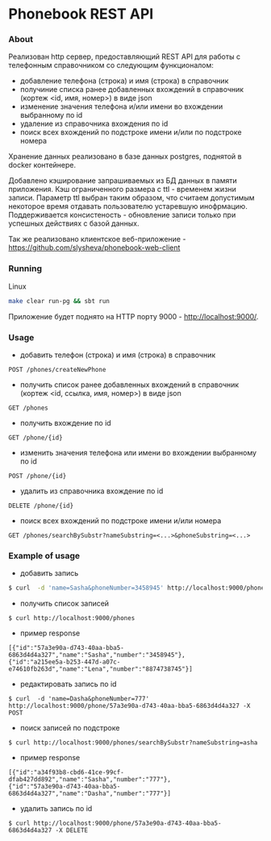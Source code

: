 # Phonebook REST API

### About
Реализован http сервер, предоставляющий REST API для работы с телефонным справочником со
следующим функционалом:
- добавление телефона (строка) и имя (строка) в справочник
- получиние списка ранее добавленных вхождений в справочник (кортеж
<id, имя, номер>) в виде json
- изменение значения телефона и/или имени во вхождении выбранному по id
- удаление из справочника вхождения по id
- поиск всех вхождений по подстроке имени и/или по подстроке номера

Хранение данных реализовано в базе данных postgres, поднятой в docker контейнере.

Добавлено кэширование запрашиваемых из БД данных в памяти
приложения. Кэш ограниченного размера с ttl - временем жизни записи. 
Параметр ttl выбран таким образом, что считаем допустимым некоторое время отдавать пользователю устаревшую инофрмацию. 
Поддерживается консистеность - обновление записи только при успешных действиях с базой данных.

Так же реализовано клиентское веб-приложение - <https://github.com/slysheva/phonebook-web-client>

### Running

Linux
```bash
make clear run-pg && sbt run
```

Приложение будет поднято на HTTP порту 9000 -  <http://localhost:9000/>.   
### Usage

- добавить телефон (строка) и имя (строка) в справочник
 
```
POST /phones/createNewPhone 
```

- получить список ранее добавленных вхождений в справочник (кортеж <id, ссылка, имя, номер>) в виде json
```
GET /phones
```
- получить вхождение по id
```
GET /phone/{id}
``` 
- изменить значения телефона или имени во вхождении выбранному по id
```
POST /phone/{id}
``` 
- удалить из справочника вхождение по id
``` 
DELETE /phone/{id}
``` 
- поиск всех вхождений по подстроке имени и/или номера
``` 
GET /phones/searchBySubstr?nameSubstring=<...>&phoneSubstring=<...>
``` 

### Example of usage
- добавить запись
```bash
$ curl  -d 'name=Sasha&phoneNumber=3458945' http://localhost:9000/phones/createNewPhone -X POST
```

- получить список записей
```
$ curl http://localhost:9000/phones 
```
- пример response 
```
[{"id":"57a3e90a-d743-40aa-bba5-6863d4d4a327","name":"Sasha","number":"3458945"},
{"id":"a215ee5a-b253-447d-a07c-e74610fb263d","name":"Lena","number":"8874738745"}]
```
- редактировать запись по id
```
$ curl  -d 'name=Dasha&phoneNumber=777' http://localhost:9000/phone/57a3e90a-d743-40aa-bba5-6863d4d4a327 -X POST
```
- поиск записей по подстроке
```
$ curl http://localhost:9000/phones/searchBySubstr?nameSubstring=asha
```
- пример response 
```
[{"id":"a34f93b8-cbd6-41ce-99cf-dfab427dd892","name":"Sasha","number":"777"},
{"id":"57a3e90a-d743-40aa-bba5-6863d4d4a327","name":"Dasha","number":"777"}]
```
- удалить запись по id
```
$ curl http://localhost:9000/phone/57a3e90a-d743-40aa-bba5-6863d4d4a327 -X DELETE
```
